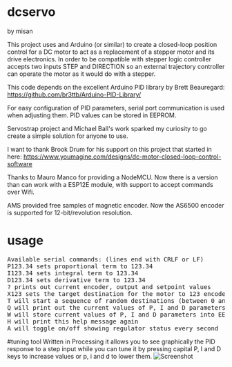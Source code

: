 # dcservo
by misan

This project uses and Arduino (or similar) to create a closed-loop position control for a DC motor to act 
as a replacement of a stepper motor and its drive electronics. In order to be compatible with stepper logic
controller accepts two inputs STEP and DIRECTION so an external trajectory controller can operate the motor
as it would do with a stepper.

This code depends on the excellent Arduino PID library by Brett Beauregard: https://github.com/br3ttb/Arduino-PID-Library/

For easy configuration of PID parameters, serial port communication is used when adjusting them. PID values can
be stored in EEPROM.

Servostrap project and Michael Ball's work sparked my curiosity to go create a simple solution for anyone to use.

I want to thank Brook Drum for his support on this project that started in here: https://www.youmagine.com/designs/dc-motor-closed-loop-control-software

Thanks to Mauro Manco for providing a NodeMCU. Now there is a version than can work with a ESP12E module, with support to accept commands over Wifi. 

AMS provided free samples of magnetic encoder. Now the AS6500 encoder is supported for 12-bit/revolution resolution. 

# usage
<pre>
Available serial commands: (lines end with CRLF or LF) 
P123.34 sets proportional term to 123.34
I123.34 sets integral term to 123.34
D123.34 sets derivative term to 123.34
? prints out current encoder, output and setpoint values
X123 sets the target destination for the motor to 123 encoder pulses
T will start a sequence of random destinations (between 0 and 2000) every 3 seconds. T again will disable that
Q will print out the current values of P, I and D parameters
W will store current values of P, I and D parameters into EEPROM
H will print this help message again
A will toggle on/off showing regulator status every second
</pre>

#tuning tool
Written in Processing it allows you to see graphically the PID response to a step input while you can tune it by pressing capital P, I and D keys to increase values or p, i and d to lower them.
![Screenshot](http://i.imgur.com/3c8WySu.png "Tuning tool")
